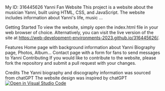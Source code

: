 My ID: 316445626
Yanni Fan Website
This project is a website about the musician Yanni, built using HTML, CSS, and JavaScript. The website includes information about Yanni's life, music ...

Getting Started
To view the website, simply open the index.html file in your web browser of choice. Alternatively, you can visit the live version of the site at 
https://web-development-environments-2023.github.io/316445626/.

Features
Home page with background information about Yanni
Biography page, Photos, Album...
Contact page with a form for fans to send messages to Yanni
Contributing
If you would like to contribute to the website, please fork the repository and submit a pull request with your changes.

Credits
The Yanni biography and discography information was sourced from chatGPT
The website design was inspired by chatGPT
[![Open in Visual Studio Code](https://classroom.github.com/assets/open-in-vscode-c66648af7eb3fe8bc4f294546bfd86ef473780cde1dea487d3c4ff354943c9ae.svg)](https://classroom.github.com/online_ide?assignment_repo_id=10621661&assignment_repo_type=AssignmentRepo)
